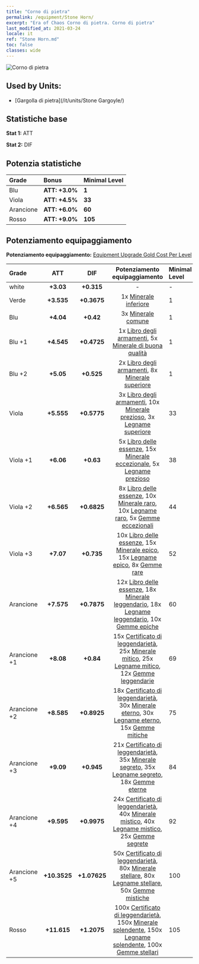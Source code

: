 ```yaml
---
title: "Corno di pietra"
permalink: /equipment/Stone Horn/
excerpt: "Era of Chaos Corno di pietra. Corno di pietra"
last_modified_at: 2021-03-24
locale: it
ref: "Stone Horn.md"
toc: false
classes: wide
---
```


  ![Corno di pietra](/images/e/e_6021.png)

## Used by Units:

* [Gargolla di pietra](/it/units/Stone Gargoyle/) 


## Statistiche base
 **Stat 1:** ATT

 **Stat 2:** DIF

## Potenzia statistiche

  |     Grade    |   Bonus | Minimal Level | 
  |:-------------|:--------|:--------------| 
  | Blu | **ATT: +3.0%** | **1** | 
  | Viola | **ATT: +4.5%** | **33** | 
  | Arancione | **ATT: +6.0%** | **60** | 
  | Rosso | **ATT: +9.0%** | **105** | 


## Potenziamento equipaggiamento
 **Potenziamento equipaggiamento:** [Equipment Upgrade Gold Cost Per Level](/equipment/EquipmentUpgradeCostPerLevel/) 

  |          Grade      | ATT | DIF | Potenziamento equipaggiamento | Minimal Level |
  |:--------------------|:---------:|:---------:|:----------------:|:--------------|
  | white | **+3.03** | **+0.315** | - | - |
  | Verde | **+3.535** | **+0.3675** | 1x [Minerale inferiore](/it/Items/mat_1/) | 1 |
  | Blu | **+4.04** | **+0.42** | 3x [Minerale comune](/it/Items/mat_6/) | 1 |
  | Blu +1 | **+4.545** | **+0.4725** | 1x [Libro degli armamenti](/it/Items/mat_18/), 5x [Minerale di buona qualità](/it/Items/mat_12/) | 1 |
  | Blu +2 | **+5.05** | **+0.525** | 2x [Libro degli armamenti](/it/Items/mat_25/), 8x [Minerale superiore](/it/Items/mat_19/) | 1 |
  | Viola | **+5.555** | **+0.5775** | 3x [Libro degli armamenti](/it/Items/mat_32/), 10x [Minerale prezioso](/it/Items/mat_26/), 3x [Legname superiore](/it/Items/mat_20/) | 33 |
  | Viola +1 | **+6.06** | **+0.63** | 5x [Libro delle essenze](/it/Items/mat_39/), 15x [Minerale eccezionale](/it/Items/mat_33/), 5x [Legname prezioso](/it/Items/mat_27/) | 38 |
  | Viola +2 | **+6.565** | **+0.6825** | 8x [Libro delle essenze](/it/Items/mat_46/), 10x [Minerale raro](/it/Items/mat_40/), 10x [Legname raro](/it/Items/mat_41/), 5x [Gemme eccezionali](/it/Items/mat_37/) | 44 |
  | Viola +3 | **+7.07** | **+0.735** | 10x [Libro delle essenze](/it/Items/mat_53/), 15x [Minerale epico](/it/Items/mat_47/), 15x [Legname epico](/it/Items/mat_48/), 8x [Gemme rare](/it/Items/mat_44/) | 52 |
  | Arancione | **+7.575** | **+0.7875** | 12x [Libro delle essenze](/it/Items/mat_60/), 18x [Minerale leggendario](/it/Items/mat_54/), 18x [Legname leggendario](/it/Items/mat_55/), 10x [Gemme epiche](/it/Items/mat_51/) | 60 |
  | Arancione +1 | **+8.08** | **+0.84** | 15x [Certificato di leggendarietà](/it/Items/mat_67/), 25x [Minerale mitico](/it/Items/mat_61/), 25x [Legname mitico](/it/Items/mat_62/), 12x [Gemme leggendarie](/it/Items/mat_58/) | 69 |
  | Arancione +2 | **+8.585** | **+0.8925** | 18x [Certificato di leggendarietà](/it/Items/mat_74/), 30x [Minerale eterno](/it/Items/mat_68/), 30x [Legname eterno](/it/Items/mat_69/), 15x [Gemme mitiche](/it/Items/mat_65/) | 75 |
  | Arancione +3 | **+9.09** | **+0.945** | 21x [Certificato di leggendarietà](/it/Items/mat_81/), 35x [Minerale segreto](/it/Items/mat_75/), 35x [Legname segreto](/it/Items/mat_76/), 18x [Gemme eterne](/it/Items/mat_72/) | 84 |
  | Arancione +4 | **+9.595** | **+0.9975** | 24x [Certificato di leggendarietà](/it/Items/mat_88/), 40x [Minerale mistico](/it/Items/mat_82/), 40x [Legname mistico](/it/Items/mat_83/), 25x [Gemme segrete](/it/Items/mat_79/) | 92 |
  | Arancione +5 | **+10.3525** | **+1.07625** | 50x [Certificato di leggendarietà](/it/Items/mat_95/), 80x [Minerale stellare](/it/Items/mat_89/), 80x [Legname stellare](/it/Items/mat_90/), 50x [Gemme mistiche](/it/Items/mat_86/) | 100 |
  | Rosso | **+11.615** | **+1.2075** | 100x [Certificato di leggendarietà](/it/Items/mat_102/), 150x [Minerale splendente](/it/Items/mat_96/), 150x [Legname splendente](/it/Items/mat_97/), 100x [Gemme stellari](/it/Items/mat_93/) | 105 |

